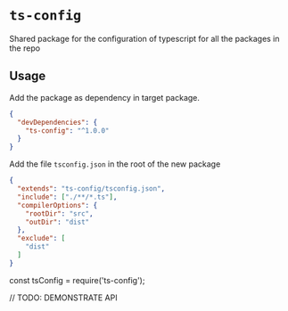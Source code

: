 # `ts-config`

Shared package for the configuration of typescript for all the packages in the repo

## Usage

Add the package as dependency in target package.

```JSON
{
  "devDependencies": {
    "ts-config": "^1.0.0"
  }
}
```

Add the file `tsconfig.json` in the root of the new package

```JSON
{
  "extends": "ts-config/tsconfig.json",
  "include": ["./**/*.ts"],
  "compilerOptions": {
    "rootDir": "src",
    "outDir": "dist"
  },
  "exclude": [
    "dist"
  ]
}
```

const tsConfig = require('ts-config');

// TODO: DEMONSTRATE API
```
